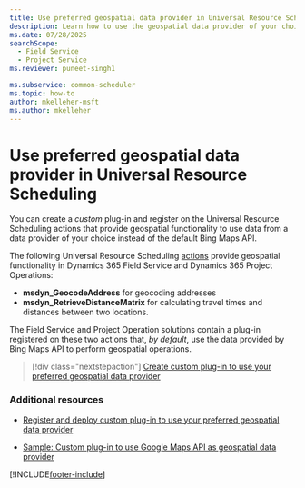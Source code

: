 ```yaml
---
title: Use preferred geospatial data provider in Universal Resource Scheduling
description: Learn how to use the geospatial data provider of your choice instead of the default Bing Maps by creating a custom plug-in.
ms.date: 07/28/2025
searchScope: 
  - Field Service
  - Project Service
ms.reviewer: puneet-singh1

ms.subservice: common-scheduler
ms.topic: how-to
author: mkelleher-msft
ms.author: mkelleher
---
```

# Use preferred geospatial data provider in Universal Resource Scheduling

You can create a *custom* plug-in and register on the Universal Resource Scheduling actions that provide geospatial functionality to use data from a data provider of your choice instead of the default Bing Maps API.

The following Universal Resource Scheduling [actions](../../customerengagement/on-premises/customize/actions.md) provide geospatial functionality in Dynamics 365 Field Service and Dynamics 365 Project Operations:

- **msdyn_GeocodeAddress** for geocoding addresses
- **msdyn_RetrieveDistanceMatrix** for calculating travel times and distances between two locations. 

The Field Service and Project Operation solutions contain a plug-in registered on these two actions that, *by default*, use the data provided by Bing Maps API to perform geospatial operations.

> [!div class="nextstepaction"]
> [Create custom plug-in to use your preferred geospatial data provider](create-custom-plugin-preferred-geospatial-data-provider.md)

### Additional resources

- [Register and deploy custom plug-in to use your preferred geospatial data provider](register-deploy-custom-plugin-preferred-geospatial-data-provider.md)

- [Sample: Custom plug-in to use Google Maps API as geospatial data provider](sample-custom-plugin-google-geospatial-data-provider.md)

[!INCLUDE[footer-include](../../includes/footer-banner.md)]
